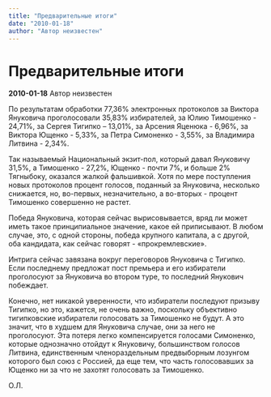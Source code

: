 ```yaml
---
title: "Предварительные итоги"
date: "2010-01-18"
author: "Автор неизвестен"
---
```


# Предварительные итоги

**2010-01-18** Автор неизвестен

По результатам обработки 77,36% электронных протоколов за Виктора Януковича проголосовали 35,83% избирателей, за Юлию Тимошенко - 24,71%, за Сергея Тигипко – 13,01%, за Арсения Яценюка - 6,96%, за Виктора Ющенко - 5,33%, за Петра Симоненко - 3,55%, за Владимира Литвина - 2,34%.

Так называемый Национальный экзит-пол, который давал Януковичу 31,5%, а Тимошенко - 27,2%, Ющенко - почти 7%, и больше 2% Тягныбоку, оказался жалкой фальшивкой. Хотя по мере поступления новых протоколов процент голосов, поданный за Януковича, несколько снижается, но, во-первых, незначительно, а во-вторых - процент Тимошенко совершенно не растет.

Победа Януковича, которая сейчас вырисовывается, вряд ли может иметь такое принципиальное значение, какое ей приписывают. В любом случае, это, с одной стороны, победа крупного капитала, а с другой, оба кандидата, как сейчас говорят - «прокремлевские».

Интрига сейчас завязана вокруг переговоров Януковича с Тигипко. Если последнему предложат пост премьера и его избиратели проголосуют за Януковича во втором туре, то последний Янукович побеждает.

Конечно, нет никакой уверенности, что избиратели последуют призыву Тигипко, но это, кажется, не очень важно, поскольку объективно тигипковские избиратели голосовать за Тимошенко не будут. А это значит, что в худшем для Януковича случае, они за него не проголосуют. Эта потеря легко компенсируется голосами Симоненко, которые однозначно отойдут к Януковичу, большинством голосов Литвина, единственным членораздельным предвыборным лозунгом которого был союз с Россией, да еще тем, что часть голосовавших за Ющенко ни за что не захотят голосовать за Тимошенко.

О.Л.